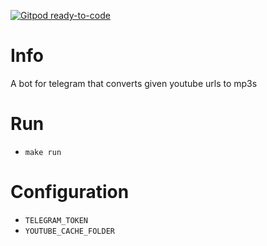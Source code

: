 [![Gitpod ready-to-code](https://img.shields.io/badge/Gitpod-ready--to--code-blue?logo=gitpod)](https://gitpod.io/#https://github.com/hellish/tunebot-go)

# Info
A bot for telegram that converts given youtube urls to mp3s

# Run
* `make run`

# Configuration
* `TELEGRAM_TOKEN`
* `YOUTUBE_CACHE_FOLDER`